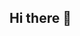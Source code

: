 ## Hi there 👋

<!--
**Qualityneighbor/qualityneighbor** is a ✨ _special_ ✨ repository because its `README.md` (this file) appears on your GitHub profile.

